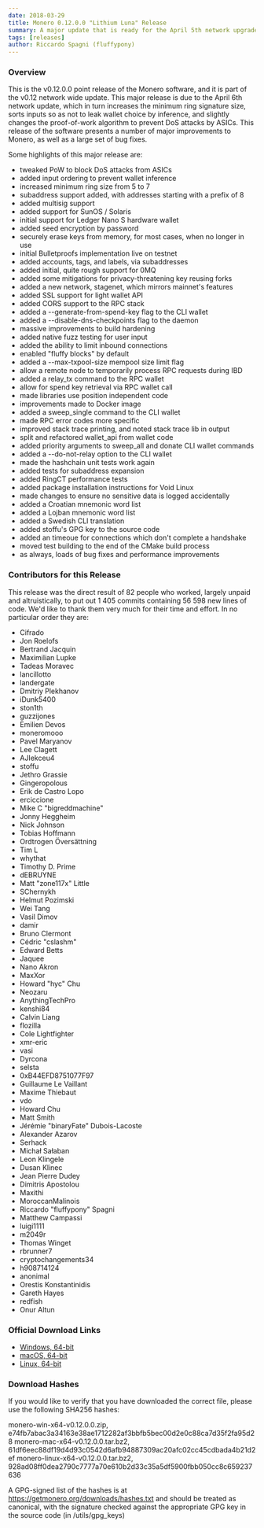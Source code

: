 ```yaml
---
date: 2018-03-29
title: Monero 0.12.0.0 "Lithium Luna" Release
summary: A major update that is ready for the April 5th network upgrade
tags: [releases]
author: Riccardo Spagni (fluffypony)
---
```


### Overview

This is the v0.12.0.0 point release of the Monero software, and it is part of the v0.12 network wide update. This major release is due to the April 6th network update, which in turn increases the minimum ring signature size, sorts inputs so as not to leak wallet choice by inference, and slightly changes the proof-of-work algorithm to prevent DoS attacks by ASICs. This release of the software presents a number of major improvements to Monero, as well as a large set of bug fixes.

Some highlights of this major release are:

- tweaked PoW to block DoS attacks from ASICs
- added input ordering to prevent wallet inference
- increased minimum ring size from 5 to 7
- subaddress support added, with addresses starting with a prefix of 8
- added multisig support
- added support for SunOS / Solaris
- initial support for Ledger Nano S hardware wallet
- added seed encryption by password
- securely erase keys from memory, for most cases, when no longer in use
- initial Bulletproofs implementation live on testnet
- added accounts, tags, and labels, via subaddresses
- added initial, quite rough support for 0MQ
- added some mitigations for privacy-threatening key reusing forks
- added a new network, stagenet, which mirrors mainnet's features
- added SSL support for light wallet API
- added CORS support to the RPC stack
- added a --generate-from-spend-key flag to the CLI wallet
- added a --disable-dns-checkpoints flag to the daemon
- massive improvements to build hardening
- added native fuzz testing for user input
- added the ability to limit inbound connections
- enabled "fluffy blocks" by default
- added a --max-txpool-size mempool size limit flag
- allow a remote node to temporarily process RPC requests during IBD
- added a relay_tx command to the RPC wallet
- allow for spend key retrieval via RPC wallet call
- made libraries use position independent code
- improvements made to Docker image
- added a sweep_single command to the CLI wallet
- made RPC error codes more specific
- improved stack trace printing, and noted stack trace lib in output
- split and refactored wallet_api from wallet code
- added priority arguments to sweep_all and donate CLI wallet commands
- added a --do-not-relay option to the CLI wallet
- made the hashchain unit tests work again
- added tests for subaddress expansion
- added RingCT performance tests
- added package installation instructions for Void Linux
- made changes to ensure no sensitive data is logged accidentally
- added a Croatian mnemonic word list
- added a Lojban mnemonic word list
- added a Swedish CLI translation
- added stoffu's GPG key to the source code
- added an timeoue for connections which don't complete a handshake
- moved test building to the end of the CMake build process
- as always, loads of bug fixes and performance improvements

### Contributors for this Release

This release was the direct result of 82 people who worked, largely unpaid and altruistically, to put out 1 405 commits containing 56 598 new lines of code. We'd like to thank them very much for their time and effort. In no particular order they are:

- Cifrado
- Jon Roelofs
- Bertrand Jacquin
- Maximilian Lupke
- Tadeas Moravec
- lancillotto
- landergate
- Dmitriy Plekhanov
- iDunk5400
- ston1th
- guzzijones
- Emilien Devos
- moneromooo
- Pavel Maryanov
- Lee Clagett
- AJIekceu4
- stoffu
- Jethro Grassie
- Gingeropolous
- Erik de Castro Lopo
- erciccione
- Mike C "bigreddmachine"
- Jonny Heggheim
- Nick Johnson
- Tobias Hoffmann
- Ordtrogen Översättning
- Tim L
- whythat
- Timothy D. Prime
- dEBRUYNE
- Matt "zone117x" Little
- SChernykh
- Helmut Pozimski
- Wei Tang
- Vasil Dimov
- damir
- Bruno Clermont
- Cédric "cslashm"
- Edward Betts
- Jaquee
- Nano Akron
- MaxXor
- Howard "hyc" Chu
- Neozaru
- AnythingTechPro
- kenshi84
- Calvin Liang
- flozilla
- Cole Lightfighter
- xmr-eric
- vasi
- Dyrcona
- selsta
- 0xB44EFD8751077F97
- Guillaume Le Vaillant
- Maxime Thiebaut
- vdo
- Howard Chu
- Matt Smith
- Jérémie "binaryFate" Dubois-Lacoste
- Alexander Azarov
- Serhack
- Michał Sałaban
- Leon Klingele
- Dusan Klinec
- Jean Pierre Dudey
- Dimitris Apostolou
- Maxithi
- MoroccanMalinois
- Riccardo "fluffypony" Spagni
- Matthew Campassi
- luigi1111
- m2049r
- Thomas Winget
- rbrunner7
- cryptochangements34
- h908714124
- anonimal
- Orestis Konstantinidis
- Gareth Hayes
- redfish
- Onur Altun

### Official Download Links

- [Windows, 64-bit](https://downloads.getmonero.org/cli/monero-win-x64-v0.12.0.0.zip)
- [macOS, 64-bit](https://downloads.getmonero.org/cli/monero-mac-x64-v0.12.0.0.tar.bz2)
- [Linux, 64-bit](https://downloads.getmonero.org/cli/monero-linux-x64-v0.12.0.0.tar.bz2)

### Download Hashes

If you would like to verify that you have downloaded the correct file, please use the following SHA256 hashes:

monero-win-x64-v0.12.0.0.zip, e74fb7abac3a34163e38ae1712282af3bbfb5bec00d2e0c88ca7d35f2fa95d28
monero-mac-x64-v0.12.0.0.tar.bz2, 61df6eec88df19d4d93c0542d6afb94887309ac20afc02cc45cdbada4b21d2ef
monero-linux-x64-v0.12.0.0.tar.bz2, 928ad08ff0dea2790c7777a70e610b2d33c35a5df5900fbb050cc8c659237636

A GPG-signed list of the hashes is at https://getmonero.org/downloads/hashes.txt and should be treated as canonical, with the signature checked against the appropriate GPG key in the source code (in /utils/gpg_keys)